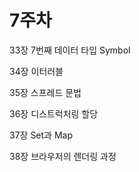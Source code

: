 # 7주차
33장 7번째 데이터 타입 Symbol


34장 이터러블


35장 스프레드 문법


36장 디스트럭처링 할당


37장 Set과 Map


38장 브라우저의 렌더링 과정